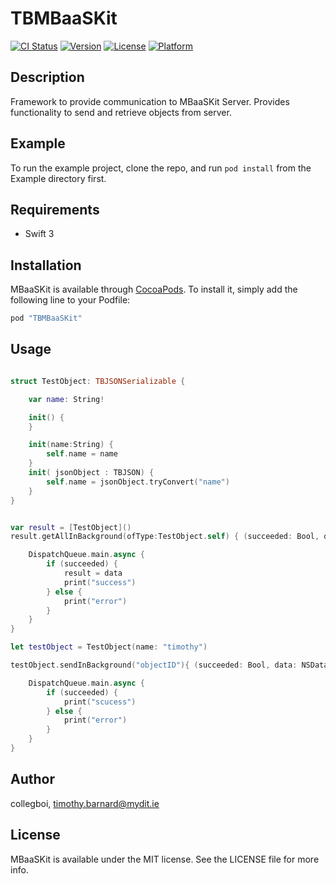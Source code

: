 # TBMBaaSKit

[![CI Status](http://img.shields.io/travis/collegboi/MBaaSKit.svg?style=flat)](https://travis-ci.org/collegboi/MBaaSKit)
[![Version](https://img.shields.io/cocoapods/v/MBaaSKit.svg?style=flat)](http://cocoapods.org/pods/MBaaSKit)
[![License](https://img.shields.io/cocoapods/l/MBaaSKit.svg?style=flat)](http://cocoapods.org/pods/MBaaSKit)
[![Platform](https://img.shields.io/cocoapods/p/MBaaSKit.svg?style=flat)](http://cocoapods.org/pods/MBaaSKit)

## Description

Framework to provide communication to MBaaSKit Server. Provides 
functionality to send and retrieve objects from server. 

## Example

To run the example project, clone the repo, and run `pod install` from the Example directory first.

## Requirements

* Swift 3

## Installation

MBaaSKit is available through [CocoaPods](http://cocoapods.org). To install
it, simply add the following line to your Podfile:

```ruby
pod "TBMBaaSKit"
```

## Usage

```swift

struct TestObject: TBJSONSerializable {

    var name: String!

    init() {
    }

    init(name:String) {
        self.name = name
    }
    init( jsonObject : TBJSON) {
        self.name = jsonObject.tryConvert("name")
    }
}


var result = [TestObject]()
result.getAllInBackground(ofType:TestObject.self) { (succeeded: Bool, data: [TestObject]) -> () in

    DispatchQueue.main.async {
        if (succeeded) {
            result = data
            print("success")
        } else {
            print("error")
        }
    }
}

let testObject = TestObject(name: "timothy")

testObject.sendInBackground("objectID"){ (succeeded: Bool, data: NSData) -> () in

    DispatchQueue.main.async {
        if (succeeded) {
            print("scucess")
        } else {
            print("error")
        }
    }
}

```


## Author

collegboi, timothy.barnard@mydit.ie

## License

MBaaSKit is available under the MIT license. See the LICENSE file for more info.
